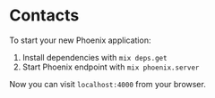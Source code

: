 # Contacts

To start your new Phoenix application:

1. Install dependencies with `mix deps.get`
2. Start Phoenix endpoint with `mix phoenix.server`

Now you can visit `localhost:4000` from your browser.
